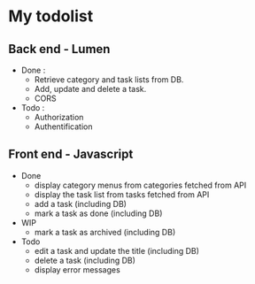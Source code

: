 # My todolist

## Back end - Lumen

- Done :
  - Retrieve category and task lists from DB.
  - Add, update and delete a task.
  - CORS
- Todo :
  - Authorization
  - Authentification

## Front end - Javascript

- Done
  - display category menus from categories fetched from API
  - display the task list from tasks fetched from API
  - add a task (including DB)
  - mark a task as done (including DB)
- WIP 
  - mark a task as archived (including DB)
- Todo
  - edit a task and update the title (including DB)
  - delete a task (including DB)
  - display error messages